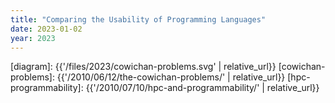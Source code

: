 ```yaml
---
title: "Comparing the Usability of Programming Languages"
date: 2023-01-02
year: 2023
---
```



[diagram]: {{'/files/2023/cowichan-problems.svg' | relative_url}}
[cowichan-problems]: {{'/2010/06/12/the-cowichan-problems/' | relative_url}}
[hpc-programmability]: {{'/2010/07/10/hpc-and-programmability/' | relative_url}}
